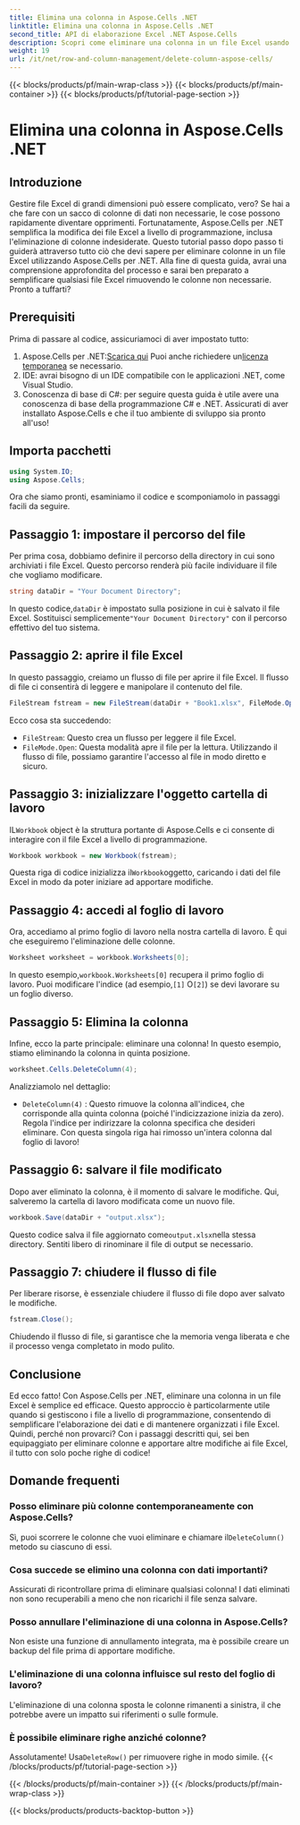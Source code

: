 ```yaml
---
title: Elimina una colonna in Aspose.Cells .NET
linktitle: Elimina una colonna in Aspose.Cells .NET
second_title: API di elaborazione Excel .NET Aspose.Cells
description: Scopri come eliminare una colonna in un file Excel usando Aspose.Cells per .NET. Segui la nostra guida dettagliata, passo dopo passo, per semplificare le modifiche al tuo file Excel.
weight: 19
url: /it/net/row-and-column-management/delete-column-aspose-cells/
---
```


{{< blocks/products/pf/main-wrap-class >}}
{{< blocks/products/pf/main-container >}}
{{< blocks/products/pf/tutorial-page-section >}}

# Elimina una colonna in Aspose.Cells .NET

## Introduzione
Gestire file Excel di grandi dimensioni può essere complicato, vero? Se hai a che fare con un sacco di colonne di dati non necessarie, le cose possono rapidamente diventare opprimenti. Fortunatamente, Aspose.Cells per .NET semplifica la modifica dei file Excel a livello di programmazione, inclusa l'eliminazione di colonne indesiderate. Questo tutorial passo dopo passo ti guiderà attraverso tutto ciò che devi sapere per eliminare colonne in un file Excel utilizzando Aspose.Cells per .NET.
Alla fine di questa guida, avrai una comprensione approfondita del processo e sarai ben preparato a semplificare qualsiasi file Excel rimuovendo le colonne non necessarie. Pronto a tuffarti?
## Prerequisiti
Prima di passare al codice, assicuriamoci di aver impostato tutto:
1.  Aspose.Cells per .NET:[Scarica qui](https://releases.aspose.com/cells/net/) Puoi anche richiedere un[licenza temporanea](https://purchase.aspose.com/temporary-license/) se necessario.
2. IDE: avrai bisogno di un IDE compatibile con le applicazioni .NET, come Visual Studio.
3. Conoscenza di base di C#: per seguire questa guida è utile avere una conoscenza di base della programmazione C# e .NET.
Assicurati di aver installato Aspose.Cells e che il tuo ambiente di sviluppo sia pronto all'uso!
## Importa pacchetti
```csharp
using System.IO;
using Aspose.Cells;
```
Ora che siamo pronti, esaminiamo il codice e scomponiamolo in passaggi facili da seguire.
## Passaggio 1: impostare il percorso del file
Per prima cosa, dobbiamo definire il percorso della directory in cui sono archiviati i file Excel. Questo percorso renderà più facile individuare il file che vogliamo modificare.
```csharp
string dataDir = "Your Document Directory";
```
 In questo codice,`dataDir` è impostato sulla posizione in cui è salvato il file Excel. Sostituisci semplicemente`"Your Document Directory"` con il percorso effettivo del tuo sistema.
## Passaggio 2: aprire il file Excel
In questo passaggio, creiamo un flusso di file per aprire il file Excel. Il flusso di file ci consentirà di leggere e manipolare il contenuto del file.
```csharp
FileStream fstream = new FileStream(dataDir + "Book1.xlsx", FileMode.Open);
```
Ecco cosa sta succedendo:
- `FileStream`: Questo crea un flusso per leggere il file Excel.
- `FileMode.Open`: Questa modalità apre il file per la lettura.
Utilizzando il flusso di file, possiamo garantire l'accesso al file in modo diretto e sicuro.
## Passaggio 3: inizializzare l'oggetto cartella di lavoro
 IL`Workbook` object è la struttura portante di Aspose.Cells e ci consente di interagire con il file Excel a livello di programmazione.
```csharp
Workbook workbook = new Workbook(fstream);
```
 Questa riga di codice inizializza il`Workbook`oggetto, caricando i dati del file Excel in modo da poter iniziare ad apportare modifiche.
## Passaggio 4: accedi al foglio di lavoro
Ora, accediamo al primo foglio di lavoro nella nostra cartella di lavoro. È qui che eseguiremo l'eliminazione delle colonne.
```csharp
Worksheet worksheet = workbook.Worksheets[0];
```
 In questo esempio,`workbook.Worksheets[0]` recupera il primo foglio di lavoro. Puoi modificare l'indice (ad esempio,`[1]` O`[2]`) se devi lavorare su un foglio diverso.
## Passaggio 5: Elimina la colonna
Infine, ecco la parte principale: eliminare una colonna! In questo esempio, stiamo eliminando la colonna in quinta posizione.
```csharp
worksheet.Cells.DeleteColumn(4);
```
Analizziamolo nel dettaglio:
- `DeleteColumn(4)` : Questo rimuove la colonna all'indice`4`, che corrisponde alla quinta colonna (poiché l'indicizzazione inizia da zero). Regola l'indice per indirizzare la colonna specifica che desideri eliminare.
Con questa singola riga hai rimosso un'intera colonna dal foglio di lavoro!
## Passaggio 6: salvare il file modificato
Dopo aver eliminato la colonna, è il momento di salvare le modifiche. Qui, salveremo la cartella di lavoro modificata come un nuovo file.
```csharp
workbook.Save(dataDir + "output.xlsx");
```
 Questo codice salva il file aggiornato come`output.xlsx`nella stessa directory. Sentiti libero di rinominare il file di output se necessario.
## Passaggio 7: chiudere il flusso di file
Per liberare risorse, è essenziale chiudere il flusso di file dopo aver salvato le modifiche.
```csharp
fstream.Close();
```
Chiudendo il flusso di file, si garantisce che la memoria venga liberata e che il processo venga completato in modo pulito.
## Conclusione
Ed ecco fatto! Con Aspose.Cells per .NET, eliminare una colonna in un file Excel è semplice ed efficace. Questo approccio è particolarmente utile quando si gestiscono i file a livello di programmazione, consentendo di semplificare l'elaborazione dei dati e di mantenere organizzati i file Excel. 
Quindi, perché non provarci? Con i passaggi descritti qui, sei ben equipaggiato per eliminare colonne e apportare altre modifiche ai file Excel, il tutto con solo poche righe di codice!
## Domande frequenti
### Posso eliminare più colonne contemporaneamente con Aspose.Cells?  
 Sì, puoi scorrere le colonne che vuoi eliminare e chiamare il`DeleteColumn()` metodo su ciascuno di essi.
### Cosa succede se elimino una colonna con dati importanti?  
Assicurati di ricontrollare prima di eliminare qualsiasi colonna! I dati eliminati non sono recuperabili a meno che non ricarichi il file senza salvare.
### Posso annullare l'eliminazione di una colonna in Aspose.Cells?  
Non esiste una funzione di annullamento integrata, ma è possibile creare un backup del file prima di apportare modifiche.
### L'eliminazione di una colonna influisce sul resto del foglio di lavoro?  
L'eliminazione di una colonna sposta le colonne rimanenti a sinistra, il che potrebbe avere un impatto sui riferimenti o sulle formule.
### È possibile eliminare righe anziché colonne?  
 Assolutamente! Usa`DeleteRow()` per rimuovere righe in modo simile.
{{< /blocks/products/pf/tutorial-page-section >}}

{{< /blocks/products/pf/main-container >}}
{{< /blocks/products/pf/main-wrap-class >}}

{{< blocks/products/products-backtop-button >}}
